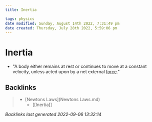 ```yaml
---
title: Inertia

tags: physics
date modified: Sunday, August 14th 2022, 7:31:49 pm
date created: Thursday, July 28th 2022, 5:59:06 pm
---
```


# Inertia
- "A body either remains at rest or continues to move at a constant velocity, unless acted upon by a net external [force](Force.md)."

## Backlinks

> - [Newtons Laws](Newtons Laws.md)
>   - [[Inertia]]

_Backlinks last generated 2022-09-06 13:32:14_
